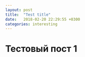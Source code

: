 ```yaml
---
layout: post
title:  "Test title"
date:   2018-02-20 22:29:55 +0300
categories: interesting
---
```



# Тестовый пост 1